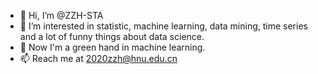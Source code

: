 - 👋 Hi, I’m @ZZH-STA
- 👀 I’m interested in statistic, machine learning, data mining, time series and a lot of funny things about data science.
- 🌱 Now I'm a green hand in machine learning.   
- 📫 Reach me at 2020zzh@hnu.edu.cn

<!---
ZZH-STA/ZZH-STA is a ✨ special ✨ repository because its `README.md` (this file) appears on your GitHub profile.
You can click the Preview link to take a look at your changes.
--->

